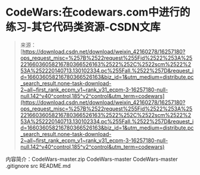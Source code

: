<!--yml
category: codewars
date: 2022-08-13 11:33:27
-->

# CodeWars:在codewars.com中进行的练习-其它代码类资源-CSDN文库

> 来源：[https://download.csdn.net/download/weixin_42160278/16257180?ops_request_misc=%257B%2522request%255Fid%2522%253A%2522166036058216780366526163%2522%252C%2522scm%2522%253A%252220140713.130102334.pc%255Fall.%2522%257D&request_id=166036058216780366526163&biz_id=1&utm_medium=distribute.pc_search_result.none-task-download-2~all~first_rank_ecpm_v1~rank_v31_ecpm-3-16257180-null-null.142^v40^control,185^v2^control&utm_term=codewars](https://download.csdn.net/download/weixin_42160278/16257180?ops_request_misc=%257B%2522request%255Fid%2522%253A%2522166036058216780366526163%2522%252C%2522scm%2522%253A%252220140713.130102334.pc%255Fall.%2522%257D&request_id=166036058216780366526163&biz_id=1&utm_medium=distribute.pc_search_result.none-task-download-2~all~first_rank_ecpm_v1~rank_v31_ecpm-3-16257180-null-null.142^v40^control,185^v2^control&utm_term=codewars)

内容简介：CodeWars-master.zip CodeWars-master CodeWars-master .gitignore src README.md